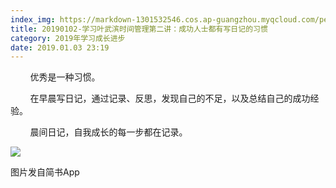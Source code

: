 ```yaml
---
index_img: https://markdown-1301532546.cos.ap-guangzhou.myqcloud.com/peipei_blog/20210921145534.jpeg
title: 20190102-学习叶武滨时间管理第二讲：成功人士都有写日记的习惯
category: 2019年学习成长进步
date: 2019.01.03 23:19
---
```


        优秀是一种习惯。  

        在早晨写日记，通过记录、反思，发现自己的不足，以及总结自己的成功经验。

        晨间日记，自我成长的每一步都在记录。  

  

![](https://markdown-1301532546.cos.ap-guangzhou.myqcloud.com/peipei_blog/20210921145534.jpeg)  

图片发自简书App